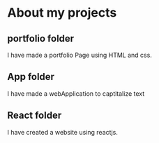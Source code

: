 # About my projects

## portfolio folder
I have made a portfolio Page using HTML and css.

## App folder

I have made a webApplication to captitalize text

## React folder

I have created a website using reactjs.
